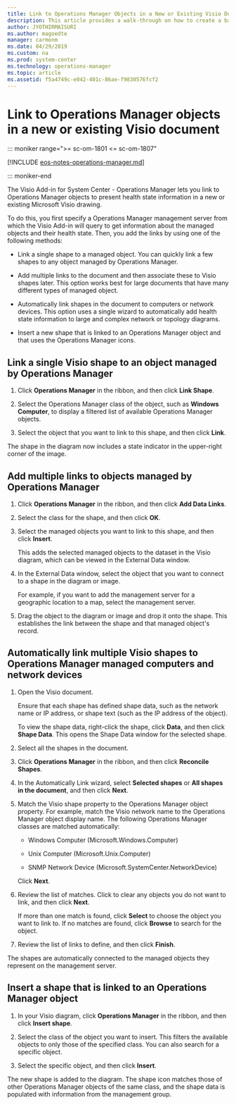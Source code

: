 ```yaml
---
title: Link to Operations Manager Objects in a New or Existing Visio Document
description: This article provides a walk-through on how to create a basic monitoring drawing in Visio and link to Operations Manager objects.
author: JYOTHIRMAISURI
ms.author: magoedte
manager: carmonm
ms.date: 04/29/2019
ms.custom: na
ms.prod: system-center
ms.technology: operations-manager
ms.topic: article
ms.assetid: f5a4749c-e042-401c-86ae-f9830576fcf2
---
```


# Link to Operations Manager objects in a new or existing Visio document

::: moniker range=">= sc-om-1801 <= sc-om-1807"

[!INCLUDE [eos-notes-operations-manager.md](../includes/eos-notes-operations-manager.md)]

::: moniker-end

The Visio Add-in for System Center - Operations Manager lets you link to Operations Manager objects to present health state information in a new or existing Microsoft Visio drawing.   

To do this, you first specify a Operations Manager management server from which the Visio Add-in will query to get information about the managed objects and their health state. Then, you add the links by using one of the following methods:  

-   Link a single shape to a managed object. You can quickly link a few shapes to any object managed by Operations Manager.  

-   Add multiple links to the document and then associate these to Visio shapes later. This option works best for large documents that have many different types of managed object.  

-   Automatically link shapes in the document to computers or network devices. This option uses a single wizard to automatically add health state information to large and complex network or topology diagrams.  

-   Insert a new shape that is linked to an Operations Manager object and that uses the Operations Manager icons.  

## Link a single Visio shape to an object managed by Operations Manager  

1.  Click **Operations Manager** in the ribbon, and then click **Link Shape**.  

2.  Select the Operations Manager class of the object, such as **Windows Computer**, to display a filtered list of available Operations Manager objects.  

3.  Select the object that you want to link to this shape, and then click **Link**.  

The shape in the diagram now includes a state indicator in the upper-right corner of the image.  

## Add multiple links to objects managed by Operations Manager  

1.  Click **Operations Manager** in the ribbon, and then click **Add Data Links**.  

2.  Select the class for the shape, and then click **OK**.  

3.  Select the managed objects you want to link to this shape, and then click **Insert**.  

    This adds the selected managed objects to the dataset in the Visio diagram, which can be viewed in the External Data window.  

4.  In the External Data window, select the object that you want to connect to a shape in the diagram or image.  

    For example, if you want to add the management server for a geographic location to a map, select the management server.  

5.  Drag the object to the diagram or image and drop it onto the shape. This establishes the link between the shape and that managed object's record.  

## Automatically link multiple Visio shapes to Operations Manager managed computers and network devices  

1.  Open the Visio document.  

    Ensure that each shape has defined shape data, such as the network name or IP address, or shape text (such as the IP address of the object).  

    To view the shape data, right-click the shape, click **Data**, and then click **Shape Data**. This opens the Shape Data window for the selected shape.  

2.  Select all the shapes in the document.  

3.  Click **Operations Manager** in the ribbon, and then click **Reconcile Shapes**.  

4.  In the Automatically Link wizard, select **Selected shapes** or **All shapes in the document**, and then click **Next**.  

5.  Match the Visio shape property to the Operations Manager object property. For example, match the Visio network name to the Operations Manager object display name. The following Operations Manager classes are matched automatically:  

    -   Windows Computer (Microsoft.Windows.Computer)  

    -   Unix Computer (Microsoft.Unix.Computer)  

    -   SNMP Network Device (Microsoft.SystemCenter.NetworkDevice)  

    Click **Next**.  

6.  Review the list of matches. Click to clear any objects you do not want to link, and then click **Next**.  

    If more than one match is found, click **Select** to choose the object you want to link to. If no matches are found, click **Browse** to search for the object.  

7.  Review the list of links to define, and then click **Finish**.  

The shapes are automatically connected to the managed objects they represent on the management server.  

## Insert a shape that is linked to an Operations Manager object  

1.  In your Visio diagram, click **Operations Manager** in the ribbon, and then click **Insert shape**.  

2.  Select the class of the object you want to insert. This filters the available objects to only those of the specified class. You can also search for a specific object.  

3.  Select the specific object, and then click **Insert**.  

The new shape is added to the diagram. The shape icon matches those of other Operations Manager objects of the same class, and the shape data is populated with information from the management group.  
